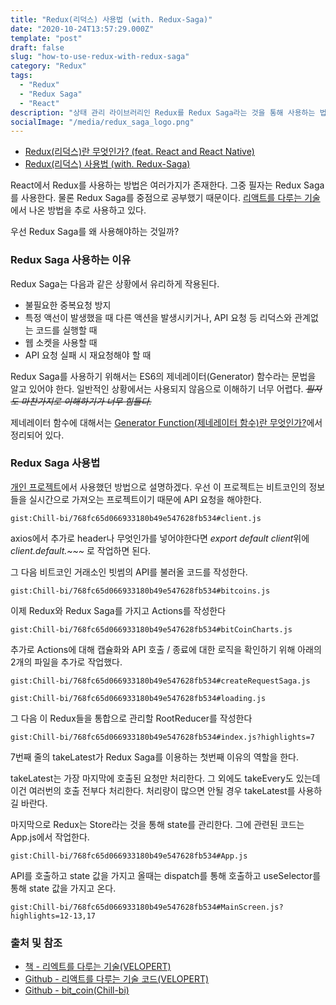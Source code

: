 ```yaml
---
title: "Redux(리덕스) 사용법 (with. Redux-Saga)"
date: "2020-10-24T13:57:29.000Z"
template: "post"
draft: false
slug: "how-to-use-redux-with-redux-saga"
category: "Redux"
tags:
  - "Redux"
  - "Redux Saga"
  - "React"
description: "상태 관리 라이브러리인 Redux를 Redux Saga라는 것을 통해 사용하는 법!"
socialImage: "/media/redux_saga_logo.png"
---
```


- [Redux(리덕스)란 무엇인가? (feat. React and React Native)](/posts/what-is-redux-with-feat-react-and-react-native)
- [Redux(리덕스) 사용법 (with. Redux-Saga)](/posts/how-to-use-redux-with-redux-saga)

React에서 Redux를 사용하는 방법은 여러가지가 존재한다. 그중 필자는 Redux Saga를 사용한다. 물론 Redux Saga를 중점으로 공부했기 때문이다. [리액트를 다루는 기술](#출처-및-참조)에서 나온 방법을 추로 사용하고 있다.

우선 Redux Saga를 왜 사용해야하는 것일까?

### Redux Saga 사용하는 이유
Redux Saga는 다음과 같은 상황에서 유리하게 작용된다.

- 불필요한 중복요청 방지
- 특정 액선이 발생했을 때 다른 액션을 발생시키거나, API 요청 등 리덕스와 관계없는 코드를 실행할 때
- 웹 소켓을 사용할 때
- API 요청 실패 시 재요청해야 할 때

Redux Saga를 사용하기 위해서는 ES6의 제네레이터(Generator) 함수라는 문법을 알고 있어야 한다. 일반적인 상황에서는 사용되지 않음으로 이해하기 너무 어렵다. <del>*필자도 마찬가지로 이해하기가 너무 힘들다.*</del>

제네레이터 함수에 대해서는 [Generator Function(제네레이터 함수)란 무엇인가?](/posts/what-is-generator-function)에서 정리되어 있다.

### Redux Saga 사용법
[개인 프로젝트](https://github.com/Chill-bi/bit_chart)에서 사용했던 방법으로 설명하겠다. 우선 이 프로젝트는 비트코인의 정보들을 실시간으로 가져오는 프로젝트이기 때문에 API 요청을 해야한다.

`gist:Chill-bi/768fc65d066933180b49e547628fb534#client.js`

axios에서 추가로 header나 무엇인가를 넣어야한다면 *export default client*위에 *client.default.~~~* 로 작업하면 된다.

그 다음 비트코인 거래소인 빗썸의 API를 불러올 코드를 작성한다.

`gist:Chill-bi/768fc65d066933180b49e547628fb534#bitcoins.js`

이제 Redux와 Redux Saga를 가지고 Actions를 작성한다

`gist:Chill-bi/768fc65d066933180b49e547628fb534#bitCoinCharts.js`

추가로 Actions에 대해 캡슐화와 API 호출 / 종료에 대한 로직을 확인하기 위해 아래의 2개의 파일을 추가로 작업했다.

`gist:Chill-bi/768fc65d066933180b49e547628fb534#createRequestSaga.js`

`gist:Chill-bi/768fc65d066933180b49e547628fb534#loading.js`

그 다음 이 Redux들을 통합으로 관리할 RootReducer를 작성한다

`gist:Chill-bi/768fc65d066933180b49e547628fb534#index.js?highlights=7`

7번째 줄의 takeLatest가 Redux Saga를 이용하는 첫번째 이유의 역할을 한다.

takeLatest는 가장 마지막에 호출된 요청만 처리한다. 그 외에도 takeEvery도 있는데 이건 여러번의 호출 전부다 처리한다. 처리량이 많으면 안될 경우 takeLatest를 사용하길 바란다.

마지막으로 Redux는 Store라는 것을 통해 state를 관리한다. 그에 관련된 코드는 App.js에서 작업한다.

`gist:Chill-bi/768fc65d066933180b49e547628fb534#App.js`

API를 호출하고 state 값을 가지고 올때는 dispatch를 통해 호출하고 useSelector를 통해 state 값을 가지고 온다.

`gist:Chill-bi/768fc65d066933180b49e547628fb534#MainScreen.js?highlights=12-13,17`




### 출처 및 참조
- [책 - 리엑트를 다루는 기술(VELOPERT)](http://www.yes24.com/Product/Goods/78233628?OzSrank=1)
- [Github - 리액트를 다루는 기술 코드(VELOPERT)](https://github.com/velopert/learning-react)
- [Github - bit_coin(Chill-bi)](https://github.com/Chill-bi/bit_chart)